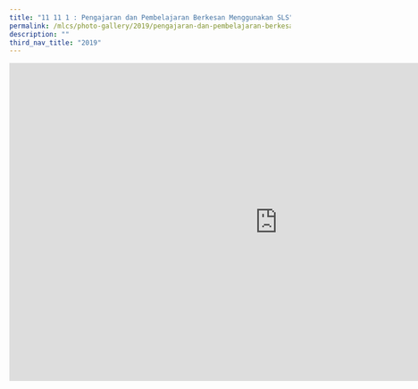 ```yaml
---
title: "11 11 1 : Pengajaran dan Pembelajaran Berkesan Menggunakan SLS"
permalink: /mlcs/photo-gallery/2019/pengajaran-dan-pembelajaran-berkesan-menggunakan-sls-11-11-19/
description: ""
third_nav_title: "2019"
---
```

<iframe allowfullscreen="true" height="569" width="960" frameborder="0" src="https://docs.google.com/presentation/d/e/2PACX-1vQA6bR061R5fgzXwbn9RBLh_q8TgT9hJj-VRuBcEguv7wIYOLJQDXHt6KqUsrPAOngMMoGR6HwOMypO/embed?start=false&amp;loop=false&amp;delayms=3000"></iframe>
